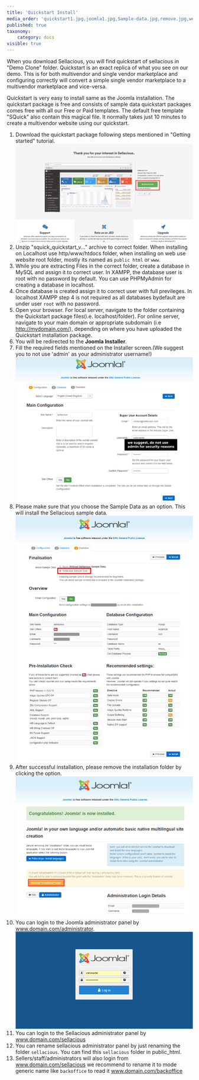 ```yaml
---
title: 'Quickstart Install'
media_order: 'quickstart1.jpg,joomla1.jpg,Sample-data.jpg,remove.jpg,webmaster.jpg,quickstart.png'
published: true
taxonomy:
    category: docs
visible: true
---
```


When you download Sellacious, you will find quickstart of sellacious in "Demo Clone" folder.
Quickstart is an exact replica of what you see on our demo. This is for both multivendor and single vendor marketplace and configuring correctly will convert a simple single vendor marketplace to a multivendor marketplace and vice-versa. 

Quickstart is very easy to install same as the Joomla installation. The quickstart package is free and consists of sample data quickstart packages comes free with all our Free or Paid templates. The default free template "SQuick" also contain this magical file. It normally takes just 10 minutes to create a multivendor website using our quickstart.

1. Download the quickstart package following steps mentioned in "Getting started" tutorial.
![](quickstart.png)
2. Unzip "squick_quickstart_v..." archive to correct folder. When installing on Localhost use http/www/htdocs folder, when installing on web use website root folder, mostly its named as `public html` or `www`.
3. While you are extracting Files in the correct folder, create a database in MySQL and assign it to correct user. In XAMPP, the database user is root with no password by default. You can use PHPMyAdmin for creating a database in localhost. 
4. Once database is created assign it to correct user with full previleges. In localhost XAMPP step 4 is not required as all databases bydefault are under user `root` with no password.
5. Open your browser. For local server, navigate to the folder containing the Quickstart package files(i.e. localhost/folder). For online server, navigate to your main domain or appropriate subdomain (i.e http://mydomain.com/), depending on where you have uploaded the Quickstart installation package.
6. You will be redirected to the <strong>Joomla Installer</strong>.
7. Fill the required fields mentioned on the Installer screen.(We suggest you to not use 'admin' as your administrator username!)
![](joomla1.jpg)
8. Please make sure that you choose the Sample Data as an option. This will install the Sellacious sample data.
![](Sample-data.jpg)
9. After successful installation, please remove the installation folder by clicking the option.
![](remove.jpg)
10. You can login to the Joomla administrator panel by www.domain.com/administrator.
![](webmaster.jpg)
11. You can login to the Sellacious administrator panel by www.domain.com/sellacious
12. You can rename sellacious administrator panel by just renaming the folder `sellacious`. You can find this `sellacious` folder in public_html. 
13. Sellers/staff/administrators will also login from www.domain.com/sellacious we recommend to rename it to mode generic name like `backoffice` to read it www.domain.com/backoffice






